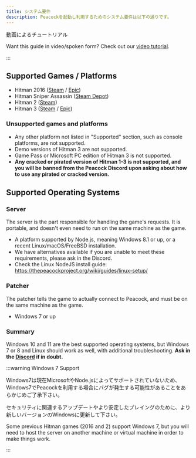 ```yaml
---
title: システム要件
description: Peacockを起動し利用するためのシステム要件は以下の通りです。
---
```


動画によるチュートリアル

Want this guide in video/spoken form? Check out our [video tutorial](https://www.youtube.com/watch?v=nF5ngiuDe5M).

:::

## Supported Games / Platforms

-   Hitman 2016 ([Steam](https://store.steampowered.com/app/236870/HITMAN/) / [Epic](https://www.epicgames.com/store/en-US/p/hitman))
-   Hitman Sniper Assassin ([Steam Depot](https://steamdb.info/app/783780/))
-   Hitman 2 ([Steam](https://store.steampowered.com/app/863550/HITMAN_2/))
-   Hitman 3 ([Steam](https://store.steampowered.com/app/1659040/HITMAN_3/) / [Epic](https://www.epicgames.com/store/en-US/p/hitman-3))

### Unsupported games and platforms

-   Any other platform not listed in "Supported" section, such as console platforms, are not supported.
-   Demo versions of Hitman 3 are not supported.
-   Game Pass or Microsoft PC edition of Hitman 3 is not supported.
-   **Any cracked or pirated version of Hitman 1-3 is not supported, and you will be banned from the Peacock Discord upon asking about how to use any pirated or cracked version.**

## Supported Operating Systems

### Server

The server is the part responsible for handling the game's requests. It is portable, and doesn't even need to run on the same machine as the game.

-   A platform supported by Node.js, meaning Windows 8.1 or up, or a recent Linux/macOS/FreeBSD installation.
-   We have alternatives available if you are unable to meet these requirements, please ask in the Discord.
-   Check the Linux NodeJS install guide: https://thepeacockproject.org/wiki/guides/linux-setup/

### Patcher

The patcher tells the game to actually connect to Peacock, and must be on the same machine as the game.

-   Windows 7 or up

### Summary

Windows 10 and 11 are the best supported operating systems, but Windows 7 or 8 and Linux should work as well, with additional troubleshooting. **Ask in the [Discord](https://thepeacockproject.org/discord) if in doubt.**

:::warning Windows 7 Support

Windows7は現在MicrosoftやNode.jsによってサポートされていないため、Windows7でPeacockを利用する場合にバグが発生する可能性があることをあらかじめご了承下さい。

セキュリティに関連するアップデートやより安定したプレイングのために、より新しいバージョンのWindowsに更新して下さい。

Some previous Hitman games (2016 and 2) support Windows 7, but you will need to host the server on another machine or virtual machine in order to make things work.

:::
